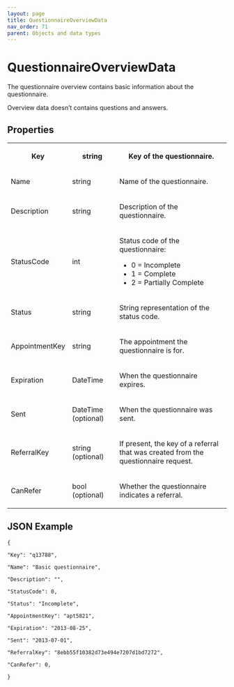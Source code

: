 ```yaml
---
layout: page
title: QuestionnaireOverviewData
nav_order: 71
parent: Objects and data types
---
```


# QuestionnaireOverviewDataThe questionnaire overview contains basic information about the questionnaire.Overview data doesn’t contains questions and answers.## Properties<table><tbody><tr><th><p>Key</p></th><th><p>string</p></th><th><p>Key of the questionnaire.</p></th></tr><tr><td><p>Name</p></td><td><p>string</p></td><td><p>Name of the questionnaire.</p></td></tr><tr><td><p>Description</p></td><td><p>string</p></td><td><p>Description of the questionnaire.</p></td></tr><tr><td><p>StatusCode</p></td><td><p>int</p></td><td><p>Status code of the questionnaire:</p><ul><li>0 = Incomplete</li><li>1 = Complete</li><li>2 = Partially Complete</li></ul></td></tr><tr><td><p>Status</p></td><td><p>string</p></td><td><p>String representation of the status code.</p></td></tr><tr><td><p>AppointmentKey</p></td><td><p>string</p></td><td><p>The appointment the questionnaire is for.</p></td></tr><tr><td><p>Expiration</p></td><td><p>DateTime</p></td><td><p>When the questionnaire expires.</p></td></tr><tr><td><p>Sent</p></td><td><p>DateTime (optional)</p></td><td><p>When the questionnaire was sent.</p></td></tr><tr><td><p>ReferralKey</p></td><td><p>string (optional)</p></td><td><p>If present, the key of a referral that was created from the questionnaire request.</p></td></tr><tr><td><p>CanRefer</p></td><td><p>bool (optional)</p></td><td><p>Whether the questionnaire indicates a referral.</p></td></tr></tbody></table>## JSON Example```{"Key": "q13788","Name": "Basic questionnaire","Description": "","StatusCode": 0,"Status": "Incomplete","AppointmentKey": "apt5821","Expiration": "2013-08-25","Sent": "2013-07-01","ReferralKey": "8ebb55f10382d73e494e7207d1bd7272","CanRefer": 0,}```